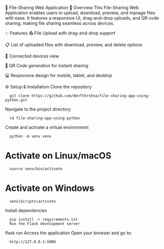 📂 File-Sharing Web Application
📌 Overview
This File-Sharing Web Application enables users to upload, download, preview, and manage files with ease. It features a responsive UI, drag-and-drop uploads, and QR code sharing, making file sharing seamless across devices.

✨ Features
   📤 File Upload with drag-and-drop support

   📋 List of uploaded files with download, preview, and delete options

   🔗 Connected devices view

   📱 QR Code generation for instant sharing

   💻 Responsive design for mobile, tablet, and desktop

⚙️ Setup & Installation
   Clone the repository
   
      git clone https://github.com/devftkrshna/file-sharing-app-using-python.git
Navigate to the project directory

      cd file-sharing-app-using-python
Create and activate a virtual environment

      python -m venv venv
# Activate on Linux/macOS
      source venv/bin/activate
# Activate on Windows
      venv\Scripts\activate
Install dependencies

      pip install -r requirements.txt
      Run the Flask development server

flask run
Access the application
Open your browser and go to:

      http://127.0.0.1:5000










